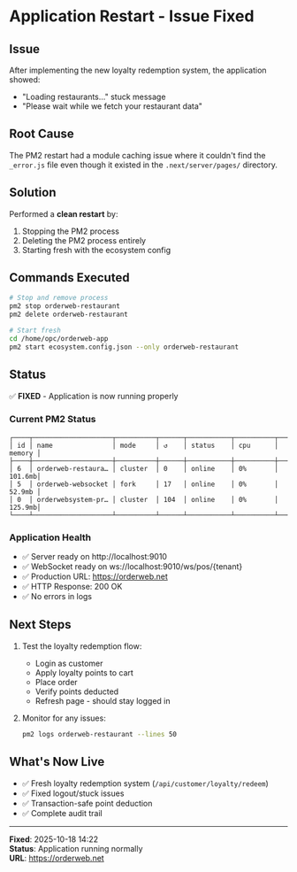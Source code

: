 # Application Restart - Issue Fixed

## Issue
After implementing the new loyalty redemption system, the application showed:
- "Loading restaurants..." stuck message
- "Please wait while we fetch your restaurant data" 

## Root Cause
The PM2 restart had a module caching issue where it couldn't find the `_error.js` file even though it existed in the `.next/server/pages/` directory.

## Solution
Performed a **clean restart** by:
1. Stopping the PM2 process
2. Deleting the PM2 process entirely
3. Starting fresh with the ecosystem config

## Commands Executed
```bash
# Stop and remove process
pm2 stop orderweb-restaurant
pm2 delete orderweb-restaurant

# Start fresh
cd /home/opc/orderweb-app
pm2 start ecosystem.config.json --only orderweb-restaurant
```

## Status
✅ **FIXED** - Application is now running properly

### Current PM2 Status
```
┌────┬────────────────────┬──────────┬──────┬───────────┬──────────┬────────┐
│ id │ name               │ mode     │ ↺    │ status    │ cpu      │ memory │
├────┼────────────────────┼──────────┼──────┼───────────┼──────────┼────────┤
│ 6  │ orderweb-restaura… │ cluster  │ 0    │ online    │ 0%       │ 101.6mb│
│ 5  │ orderweb-websocket │ fork     │ 17   │ online    │ 0%       │ 52.9mb │
│ 0  │ orderwebsystem-pr… │ cluster  │ 104  │ online    │ 0%       │ 125.9mb│
└────┴────────────────────┴──────────┴──────┴───────────┴──────────┴────────┘
```

### Application Health
- ✅ Server ready on http://localhost:9010
- ✅ WebSocket ready on ws://localhost:9010/ws/pos/{tenant}
- ✅ Production URL: https://orderweb.net
- ✅ HTTP Response: 200 OK
- ✅ No errors in logs

## Next Steps
1. Test the loyalty redemption flow:
   - Login as customer
   - Apply loyalty points to cart
   - Place order
   - Verify points deducted
   - Refresh page - should stay logged in

2. Monitor for any issues:
   ```bash
   pm2 logs orderweb-restaurant --lines 50
   ```

## What's Now Live
- ✅ Fresh loyalty redemption system (`/api/customer/loyalty/redeem`)
- ✅ Fixed logout/stuck issues
- ✅ Transaction-safe point deduction
- ✅ Complete audit trail

---

**Fixed**: 2025-10-18 14:22  
**Status**: Application running normally  
**URL**: https://orderweb.net
